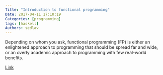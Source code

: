 ```yaml
---
Title: "Introduction to functional programming"
Date: 2017-04-11 17:10:19
Categories: [programming]
tags: [haskell]
Authors: sedlav
---
```


Depending on whom you ask, functional programming (FP) is either an enlightened approach to programming that should be spread far and wide, or an overly academic approach to programming with few real-world benefits.

[Link](https://opensource.com/article/17/4/introduction-functional-programming)
